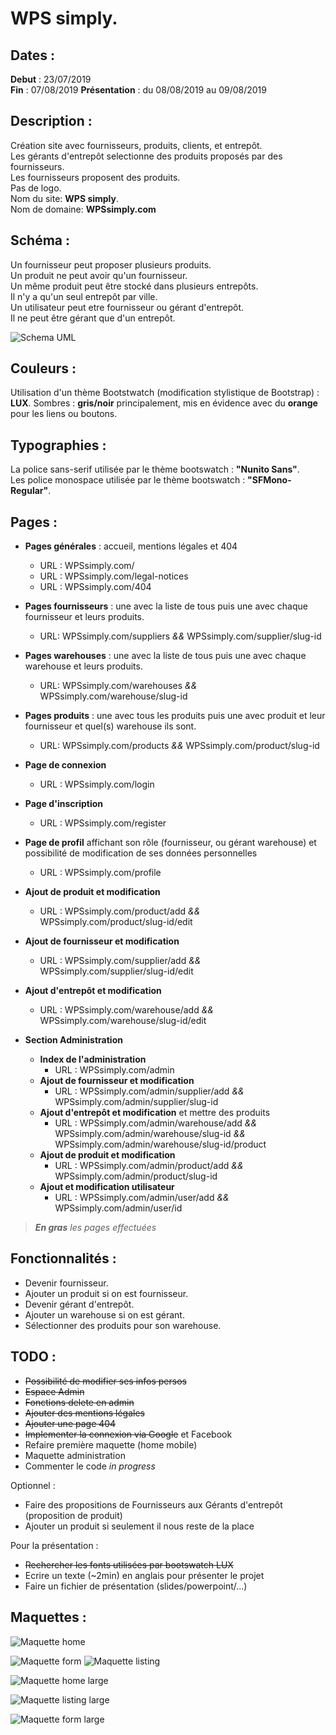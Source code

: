 # WPS simply.

## Dates :
**Debut** : 23/07/2019  
**Fin** : 07/08/2019
**Présentation** : du 08/08/2019 au 09/08/2019

## Description :
Création site avec fournisseurs, produits, clients, et entrepôt.  
Les gérants d'entrepôt selectionne des produits proposés par des fournisseurs.  
Les fournisseurs proposent des produits.  
Pas de logo.  
Nom du site: **WPS simply**.  
Nom de domaine: **WPSsimply.com**

## Schéma :
Un fournisseur peut proposer plusieurs produits.  
Un produit ne peut avoir qu'un fournisseur.  
Un même produit peut être stocké dans plusieurs entrepôts.  
Il n'y a qu'un seul entrepôt par ville.  
Un utilisateur peut etre fournisseur ou gérant d'entrepôt.  
Il ne peut être gérant que d'un entrepôt.  

![Schema UML](/www/public/assets/img/warehouse.png "Schema UML")

## Couleurs :
Utilisation d'un thème Bootstwatch (modification stylistique de Bootstrap) : **LUX**.
Sombres : **gris/noir** principalement, mis en évidence avec du **orange** pour les liens ou boutons.

## Typographies :
La police sans-serif utilisée par le thème bootswatch : **"Nunito Sans"**.  
Les police monospace utilisée par le thème bootswatch : **"SFMono-Regular"**.

## Pages :

* **Pages générales** : accueil, mentions légales et 404
  * URL : WPSsimply.com/
  * URL : WPSsimply.com/legal-notices
  * URL : WPSsimply.com/404

* **Pages fournisseurs** : une avec la liste de tous puis une avec chaque fournisseur et leurs produits.
  * URL:  WPSsimply.com/suppliers *&&*  WPSsimply.com/supplier/slug-id
* **Pages warehouses** : une avec la liste de tous puis une avec chaque warehouse et leurs produits.
  * URL:  WPSsimply.com/warehouses *&&*  WPSsimply.com/warehouse/slug-id
* **Pages produits** : une avec tous les produits puis une avec produit et leur fournisseur et quel(s) warehouse ils sont.
  * URL:  WPSsimply.com/products *&&*  WPSsimply.com/product/slug-id

* **Page de connexion**
  * URL : WPSsimply.com/login
* **Page d'inscription**
  * URL : WPSsimply.com/register
* **Page de profil** affichant son rôle (fournisseur, ou gérant warehouse) et possibilité de modification de ses données personnelles
  * URL : WPSsimply.com/profile

* **Ajout de produit et modification**
  * URL : WPSsimply.com/product/add *&&* WPSsimply.com/product/slug-id/edit
* **Ajout de fournisseur et modification**
  * URL : WPSsimply.com/supplier/add *&&* WPSsimply.com/supplier/slug-id/edit
* **Ajout d'entrepôt et modification**
  * URL : WPSsimply.com/warehouse/add *&&* WPSsimply.com/warehouse/slug-id/edit

* **Section Administration**
    * **Index de l'administration**
      * URL : WPSsimply.com/admin
    * **Ajout de fournisseur et modification**
      * URL : WPSsimply.com/admin/supplier/add *&&* WPSsimply.com/admin/supplier/slug-id
    * **Ajout d'entrepôt et modification** et mettre des produits
      * URL : WPSsimply.com/admin/warehouse/add *&&* WPSsimply.com/admin/warehouse/slug-id *&&* WPSsimply.com/admin/warehouse/slug-id/product
    * **Ajout de produit et modification**
      * URL : WPSsimply.com/admin/product/add *&&* WPSsimply.com/admin/product/slug-id
    * **Ajout et modification utilisateur**
      * URL : WPSsimply.com/admin/user/add *&&* WPSsimply.com/admin/user/id

> ***En gras** les pages effectuées*

## Fonctionnalités : 
* Devenir fournisseur.
* Ajouter un produit si on est fournisseur.
* Devenir gérant d'entrepôt.
* Ajouter un warehouse si on est gérant.
* Sélectionner des produits pour son warehouse.

## TODO :
* ~~Possibilité de modifier ses infos persos~~
* ~~Espace Admin~~
* ~~Fonctions delete en admin~~
* ~~Ajouter des mentions légales~~
* ~~Ajouter une page 404~~
* ~~Implementer la connexion via Google~~ et Facebook
* Refaire première maquette (home mobile)
* Maquette administration
* Commenter le code *in progress*

Optionnel :
* Faire des propositions de Fournisseurs aux Gérants d'entrepôt (proposition de produit)
* Ajouter un produit si seulement il nous reste de la place

Pour la présentation :
* ~~Rechercher les fonts utilisées par bootswatch LUX~~
* Ecrire un texte (~2min) en anglais pour présenter le projet
* Faire un fichier de présentation (slides/powerpoint/...)

## Maquettes :

![Maquette home](/www/public/assets/img/wps_home.png "Maquette home")

![Maquette form](/www/public/assets/img/maq01.png "Maquette form")
![Maquette listing](/www/public/assets/img/maq02.png "Maquette listing")

![Maquette home large](/www/public/assets/img/maq03.png "Maquette home large")

![Maquette listing large](/www/public/assets/img/maq04.png "Maquette listing large")

![Maquette form large](/www/public/assets/img/maq05.png "Maquette form large")
